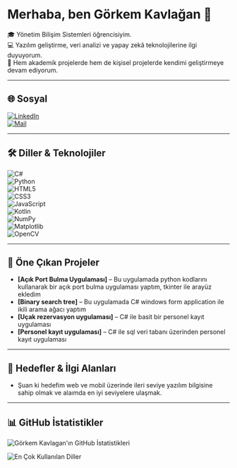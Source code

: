 # Merhaba, ben Görkem Kavlağan 👋

🎓 Yönetim Bilişim Sistemleri öğrencisiyim.  
💻 Yazılım geliştirme, veri analizi ve yapay zekâ teknolojilerine ilgi duyuyorum.  
🚀 Hem akademik projelerde hem de kişisel projelerde kendimi geliştirmeye devam ediyorum.  

---

## 🌐 Sosyal

[![LinkedIn](https://img.shields.io/badge/LinkedIn-0A66C2?style=for-the-badge&logo=linkedin&logoColor=white)](https://www.linkedin.com/in/g%C3%B6rkem-kavla%C4%9Fan-425449267/)  
[![Mail](https://img.shields.io/badge/Email-D14836?style=for-the-badge&logo=gmail&logoColor=white)](mailto:gorkemxkavlagan@gmail.com)  

---

## 🛠 Diller & Teknolojiler

![C#](https://img.shields.io/badge/C%23-239120?style=for-the-badge&logo=c-sharp&logoColor=white)  
![Python](https://img.shields.io/badge/Python-3776AB?style=for-the-badge&logo=python&logoColor=white)  
![HTML5](https://img.shields.io/badge/HTML5-E34F26?style=for-the-badge&logo=html5&logoColor=white)  
![CSS3](https://img.shields.io/badge/CSS3-1572B6?style=for-the-badge&logo=css3&logoColor=white)  
![JavaScript](https://img.shields.io/badge/JavaScript-F7DF1E?style=for-the-badge&logo=javascript&logoColor=black)  
![Kotlin](https://img.shields.io/badge/Kotlin-0095D5?style=for-the-badge&logo=kotlin&logoColor=white)  
![NumPy](https://img.shields.io/badge/NumPy-013243?style=for-the-badge&logo=numpy&logoColor=white)  
![Matplotlib](https://img.shields.io/badge/Matplotlib-003B57?style=for-the-badge&logo=python&logoColor=white)  
![OpenCV](https://img.shields.io/badge/OpenCV-27338e?style=for-the-badge&logo=opencv&logoColor=white)  

---

## 📂 Öne Çıkan Projeler

- **[Açık Port Bulma Uygulaması]** – Bu uygulamada python kodlarını kullanarak bir açık port bulma uygulaması yaptım, tkinter ile arayüz ekledim
- **[Binary search tree]** – Bu uygulamada C# windows form application ile ikili arama ağacı yaptım 
- **[Uçak rezervasyon uygulaması]** – C# ile basit bir personel kayıt uygulaması
- **[Personel kayıt uygulaması]** – C# ile sql veri tabanı üzerinden personel kayıt uygulaması   

---

## 🎯 Hedefler & İlgi Alanları

- Şuan ki hedefim web ve mobil üzerinde ileri seviye yazılım bilgisine sahip olmak ve alaımda en iyi seviyelere ulaşmak.

---

## 📊 GitHub İstatistikler

![Görkem Kavlagan'ın GitHub İstatistikleri](https://github-readme-stats.vercel.app/api?username=Gorkem-kavlagan&show_icons=true&hide=prs&count_private=true&theme=radical)

![En Çok Kullanılan Diller](https://github-readme-stats.vercel.app/api/top-langs/?username=Gorkem-kavlagan&layout=compact&theme=radical)

